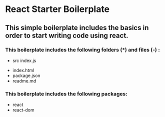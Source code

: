 # React Starter Boilerplate


## This simple boilerplate includes the basics in order to start writing code using react.

### This boilerplate includes the following folders (*) and files (-) :

* src
    index.js

- index.html
- package.json
- readme.md



### This boilerplate includes the following packages:

- react
- react-dom